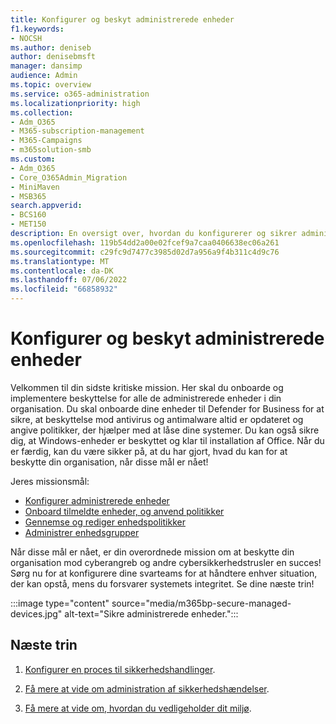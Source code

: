 ```yaml
---
title: Konfigurer og beskyt administrerede enheder
f1.keywords:
- NOCSH
ms.author: deniseb
author: denisebmsft
manager: dansimp
audience: Admin
ms.topic: overview
ms.service: o365-administration
ms.localizationpriority: high
ms.collection:
- Adm_O365
- M365-subscription-management
- M365-Campaigns
- m365solution-smb
ms.custom:
- Adm_O365
- Core_O365Admin_Migration
- MiniMaven
- MSB365
search.appverid:
- BCS160
- MET150
description: En oversigt over, hvordan du konfigurerer og sikrer administrerede enheder fra sikkerhedstrusler og cyberangreb. Implementer beskyttelse af cybersikkerhedsforsvar og slutpunkter ved at tilmelde og onboarde alle enheder. Få mere at vide om, hvordan du konfigurerer enhedspolitikker og administrerer enhedsgrupper.
ms.openlocfilehash: 119b54dd2a00e02fcef9a7caa0406638ec06a261
ms.sourcegitcommit: c29fc9d7477c3985d02d7a956a9f4b311c4d9c76
ms.translationtype: MT
ms.contentlocale: da-DK
ms.lasthandoff: 07/06/2022
ms.locfileid: "66858932"
---
```

# <a name="set-up-and-secure-managed-devices"></a>Konfigurer og beskyt administrerede enheder

Velkommen til din sidste kritiske mission. Her skal du onboarde og implementere beskyttelse for alle de administrerede enheder i din organisation. Du skal onboarde dine enheder til Defender for Business for at sikre, at beskyttelse mod antivirus og antimalware altid er opdateret og angive politikker, der hjælper med at låse dine systemer. Du kan også sikre dig, at Windows-enheder er beskyttet og klar til installation af Office. Når du er færdig, kan du være sikker på, at du har gjort, hvad du kan for at beskytte din organisation, når disse mål er nået!

Jeres missionsmål:

- [Konfigurer administrerede enheder](m365bp-managed-devices-setup.md)
- [Onboard tilmeldte enheder, og anvend politikker](m365bp-onboard-devices-mdb.md)
- [Gennemse og rediger enhedspolitikker](m365bp-view-edit-create-mdb-policies.md)
- [Administrer enhedsgrupper](m365bp-device-groups-mdb.md)

Når disse mål er nået, er din overordnede mission om at beskytte din organisation mod cyberangreb og andre cybersikkerhedstrusler en succes! Sørg nu for at konfigurere dine svarteams for at håndtere enhver situation, der kan opstå, mens du forsvarer systemets integritet. Se dine næste trin!

:::image type="content" source="media/m365bp-secure-managed-devices.jpg" alt-text="Sikre administrerede enheder.":::

## <a name="next-steps"></a>Næste trin

1. [Konfigurer en proces til sikkerhedshandlinger](m365bp-security-incident-quick-start.md).

2. [Få mere at vide om administration af sikkerhedshændelser](m365bp-security-incident-management.md).

3. [Få mere at vide om, hvordan du vedligeholder dit miljø](m365bp-maintain-environment.md).
